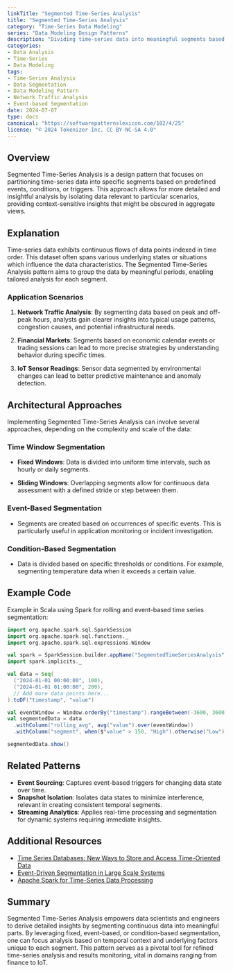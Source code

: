 ```yaml
---
linkTitle: "Segmented Time-Series Analysis"
title: "Segmented Time-Series Analysis"
category: "Time-Series Data Modeling"
series: "Data Modeling Design Patterns"
description: "Dividing time-series data into meaningful segments based on events or conditions, facilitating more granular and context-aware analysis."
categories:
- Data Analysis
- Time-Series
- Data Modeling
tags:
- Time-Series Analysis
- Data Segmentation
- Data Modeling Pattern
- Network Traffic Analysis
- Event-based Segmentation
date: 2024-07-07
type: docs
canonical: "https://softwarepatternslexicon.com/102/4/25"
license: "© 2024 Tokenizer Inc. CC BY-NC-SA 4.0"
---
```


## Overview

Segmented Time-Series Analysis is a design pattern that focuses on partitioning time-series data into specific segments based on predefined events, conditions, or triggers. This approach allows for more detailed and insightful analysis by isolating data relevant to particular scenarios, providing context-sensitive insights that might be obscured in aggregate views.

## Explanation

Time-series data exhibits continuous flows of data points indexed in time order. This dataset often spans various underlying states or situations which influence the data characteristics. The Segmented Time-Series Analysis pattern aims to group the data by meaningful periods, enabling tailored analysis for each segment. 

### Application Scenarios

1. **Network Traffic Analysis**: By segmenting data based on peak and off-peak hours, analysts gain clearer insights into typical usage patterns, congestion causes, and potential infrastructural needs.

2. **Financial Markets**: Segments based on economic calendar events or trading sessions can lead to more precise strategies by understanding behavior during specific times.

3. **IoT Sensor Readings**: Sensor data segmented by environmental changes can lead to better predictive maintenance and anomaly detection.

## Architectural Approaches

Implementing Segmented Time-Series Analysis can involve several approaches, depending on the complexity and scale of the data:

### Time Window Segmentation

- **Fixed Windows**: Data is divided into uniform time intervals, such as hourly or daily segments.
  
- **Sliding Windows**: Overlapping segments allow for continuous data assessment with a defined stride or step between them.

### Event-Based Segmentation

- Segments are created based on occurrences of specific events. This is particularly useful in application monitoring or incident investigation.

### Condition-Based Segmentation

- Data is divided based on specific thresholds or conditions. For example, segmenting temperature data when it exceeds a certain value.

## Example Code

Example in Scala using Spark for rolling and event-based time series segmentation:

```scala
import org.apache.spark.sql.SparkSession
import org.apache.spark.sql.functions._
import org.apache.spark.sql.expressions.Window

val spark = SparkSession.builder.appName("SegmentedTimeSeriesAnalysis").getOrCreate()
import spark.implicits._

val data = Seq(
  ("2024-01-01 00:00:00", 100),
  ("2024-01-01 01:00:00", 200),
  // Add more data points here...
).toDF("timestamp", "value")

val eventWindow = Window.orderBy("timestamp").rangeBetween(-3600, 3600)
val segmentedData = data
  .withColumn("rolling_avg", avg("value").over(eventWindow))
  .withColumn("segment", when($"value" > 150, "High").otherwise("Low"))

segmentedData.show()
```

## Related Patterns

- **Event Sourcing**: Captures event-based triggers for changing data state over time.
- **Snapshot Isolation**: Isolates data states to minimize interference, relevant in creating consistent temporal segments.
- **Streaming Analytics**: Applies real-time processing and segmentation for dynamic systems requiring immediate insights.

## Additional Resources

- [Time Series Databases: New Ways to Store and Access Time-Oriented Data](https://www.someacademicjournal.com)
- [Event-Driven Segmentation in Large Scale Systems](https://www.conferenceproceedings.net)
- [Apache Spark for Time-Series Data Processing](https://spark.apache.org/docs/latest/api/scala/index.html)

## Summary

Segmented Time-Series Analysis empowers data scientists and engineers to derive detailed insights by segmenting continuous data into meaningful parts. By leveraging fixed, event-based, or condition-based segmentation, one can focus analysis based on temporal context and underlying factors unique to each segment. This pattern serves as a pivotal tool for refined time-series analysis and results monitoring, vital in domains ranging from finance to IoT.



